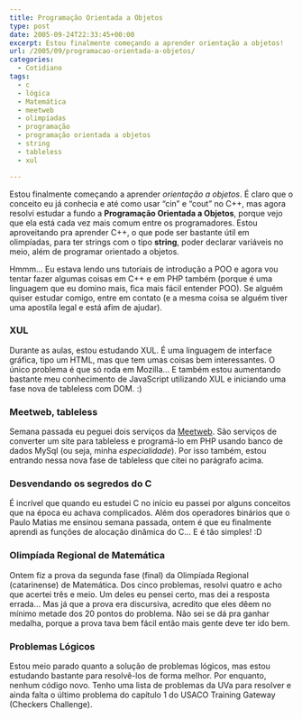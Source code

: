 ```yaml
---
title: Programação Orientada a Objetos
type: post
date: 2005-09-24T22:33:45+00:00
excerpt: Estou finalmente começando a aprender orientação a objetos!
url: /2005/09/programacao-orientada-a-objetos/
categories:
  - Cotidiano
tags:
  - c
  - lógica
  - Matemática
  - meetweb
  - olimpíadas
  - programação
  - programação orientada a objetos
  - string
  - tableless
  - xul

---
```

Estou finalmente começando a aprender _orientação a objetos_. É claro que o conceito eu já conhecia e até como usar “cin” e “cout” no C++, mas agora resolvi estudar a fundo a **Programação Orientada a Objetos**, porque vejo que ela está cada vez mais comum entre os programadores. Estou aproveitando pra aprender C++, o que pode ser bastante útil em olimpíadas, para ter strings com o tipo **string**, poder declarar variáveis no meio, além de programar orientado a objetos.

Hmmm… Eu estava lendo uns tutoriais de introdução a POO e agora vou tentar fazer algumas coisas em C++ e em PHP também (porque é uma linguagem que eu domino mais, fica mais fácil entender POO). Se alguém quiser estudar comigo, entre em contato (e a mesma coisa se alguém tiver uma apostila legal e está afim de ajudar).

### XUL

Durante as aulas, estou estudando XUL. É uma linguagem de interface gráfica, tipo um HTML, mas que tem umas coisas bem interessantes. O único problema é que só roda em Mozilla… E também estou aumentando bastante meu conhecimento de JavaScript utilizando XUL e iniciando uma fase nova de tableless com DOM. :)

### Meetweb, tableless

Semana passada eu peguei dois serviços da [Meetweb][1]. São serviços de converter um site para tableless e programá-lo em PHP usando banco de dados MySql (ou seja, minha _especialidade_). Por isso também, estou entrando nessa nova fase de tableless que citei no parágrafo acima.

### Desvendando os segredos do C

É incrível que quando eu estudei C no início eu passei por alguns conceitos que na época eu achava complicados. Além dos operadores binários que o Paulo Matias me ensinou semana passada, ontem é que eu finalmente aprendi as funções de alocação dinâmica do C… E é tão simples! :D

### Olimpíada Regional de Matemática

Ontem fiz a prova da segunda fase (final) da Olimpíada Regional (catarinense) de Matemática. Dos cinco problemas, resolvi quatro e acho que acertei três e meio. Um deles eu pensei certo, mas dei a resposta errada… Mas já que a prova era discursiva, acredito que eles dêem no mínimo metade dos 20 pontos do problema. Não sei se dá pra ganhar medalha, porque a prova tava bem fácil então mais gente deve ter ido bem.

### Problemas Lógicos

Estou meio parado quanto a solução de problemas lógicos, mas estou estudando bastante para resolvê-los de forma melhor. Por enquanto, nenhum código novo. Tenho uma lista de problemas da UVa para resolver e ainda falta o último problema do capítulo 1 do USACO Training Gateway (Checkers Challenge).

 [1]: http://www.meetweb.com.br

